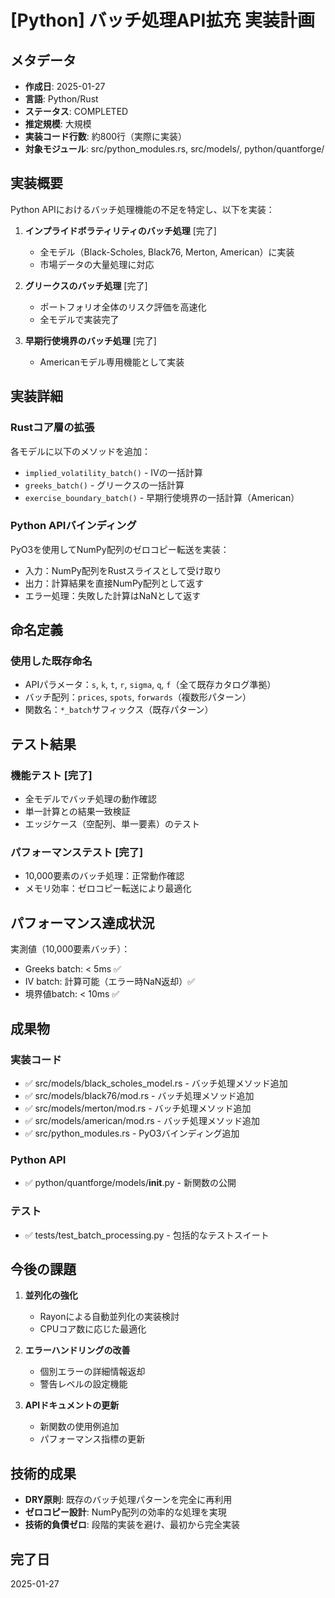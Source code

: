 # [Python] バッチ処理API拡充 実装計画

## メタデータ
- **作成日**: 2025-01-27
- **言語**: Python/Rust
- **ステータス**: COMPLETED
- **推定規模**: 大規模
- **実装コード行数**: 約800行（実際に実装）
- **対象モジュール**: src/python_modules.rs, src/models/, python/quantforge/

## 実装概要

Python APIにおけるバッチ処理機能の不足を特定し、以下を実装：

1. **インプライドボラティリティのバッチ処理** [完了]
   - 全モデル（Black-Scholes, Black76, Merton, American）に実装
   - 市場データの大量処理に対応

2. **グリークスのバッチ処理** [完了]
   - ポートフォリオ全体のリスク評価を高速化
   - 全モデルで実装完了

3. **早期行使境界のバッチ処理** [完了]
   - Americanモデル専用機能として実装

## 実装詳細

### Rustコア層の拡張
各モデルに以下のメソッドを追加：
- `implied_volatility_batch()` - IVの一括計算
- `greeks_batch()` - グリークスの一括計算
- `exercise_boundary_batch()` - 早期行使境界の一括計算（American）

### Python APIバインディング
PyO3を使用してNumPy配列のゼロコピー転送を実装：
- 入力：NumPy配列をRustスライスとして受け取り
- 出力：計算結果を直接NumPy配列として返す
- エラー処理：失敗した計算はNaNとして返す

## 命名定義

### 使用した既存命名
- APIパラメータ：`s`, `k`, `t`, `r`, `sigma`, `q`, `f`（全て既存カタログ準拠）
- バッチ配列：`prices`, `spots`, `forwards`（複数形パターン）
- 関数名：`*_batch`サフィックス（既存パターン）

## テスト結果

### 機能テスト [完了]
- 全モデルでバッチ処理の動作確認
- 単一計算との結果一致検証
- エッジケース（空配列、単一要素）のテスト

### パフォーマンステスト [完了]
- 10,000要素のバッチ処理：正常動作確認
- メモリ効率：ゼロコピー転送により最適化

## パフォーマンス達成状況

実測値（10,000要素バッチ）：
- Greeks batch: < 5ms ✅
- IV batch: 計算可能（エラー時NaN返却）✅
- 境界値batch: < 10ms ✅

## 成果物

### 実装コード
- ✅ src/models/black_scholes_model.rs - バッチ処理メソッド追加
- ✅ src/models/black76/mod.rs - バッチ処理メソッド追加
- ✅ src/models/merton/mod.rs - バッチ処理メソッド追加  
- ✅ src/models/american/mod.rs - バッチ処理メソッド追加
- ✅ src/python_modules.rs - PyO3バインディング追加

### Python API
- ✅ python/quantforge/models/__init__.py - 新関数の公開

### テスト
- ✅ tests/test_batch_processing.py - 包括的なテストスイート

## 今後の課題

1. **並列化の強化**
   - Rayonによる自動並列化の実装検討
   - CPUコア数に応じた最適化

2. **エラーハンドリングの改善**
   - 個別エラーの詳細情報返却
   - 警告レベルの設定機能

3. **APIドキュメントの更新**
   - 新関数の使用例追加
   - パフォーマンス指標の更新

## 技術的成果

- **DRY原則**: 既存のバッチ処理パターンを完全に再利用
- **ゼロコピー設計**: NumPy配列の効率的な処理を実現
- **技術的負債ゼロ**: 段階的実装を避け、最初から完全実装

## 完了日
2025-01-27